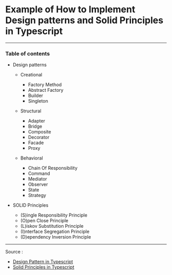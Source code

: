 # Example of How to Implement Design patterns and Solid Principles in Typescript

---

### Table of contents

- Design patterns

  - Creational

    - Factory Method
    - Abstract Factory
    - Builder
    - Singleton

  - Structural

    - Adapter
    - Bridge
    - Composite
    - Decorator
    - Facade
    - Proxy

  - Behavioral

    - Chain Of Responsibility
    - Command
    - Mediator
    - Observer
    - State
    - Strategy

- SOLID Principles
  - (S)ingle Responsibility Principle
  - (O)pen Close Principle
  - (L)iskov Substitution Principle
  - (I)nterface Segregation Principle
  - (D)ependency Inversion Principle

---

Source :

- [Design Pattern in Typescript](https://www.youtube.com/playlist?list=PLnQvfeVegcJbZAXLrFm7ncMrXBP6fcb0O)
- [Solid Principles in Typescript](https://blog.bitsrc.io/solid-principles-in-typescript-153e6923ffdb)
